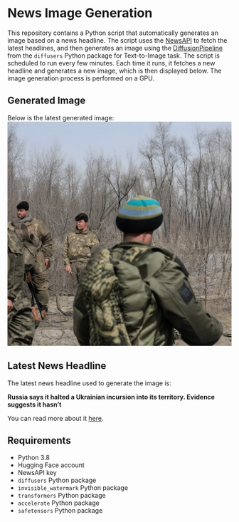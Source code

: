 # News Image Generation
This repository contains a Python script that automatically generates an image based on a news headline. The script uses the [NewsAPI](https://newsapi.org/) to fetch the latest headlines, and then generates an image using the [DiffusionPipeline](https://github.com/huggingface/diffusers) from the `diffusers` Python package for Text-to-Image task.
The script is scheduled to run every few minutes. Each time it runs, it fetches a new headline and generates a new image, which is then displayed below. The image generation process is performed on a GPU.

## Generated Image
Below is the latest generated image:
![Generated Image](image.png)

## Latest News Headline
The latest news headline used to generate the image is:

**Russia says it halted a Ukrainian incursion into its territory. Evidence suggests it hasn’t**

You can read more about it [here](https://news.google.com/rss/articles/CBMihwFBVV95cUxOU3BXMTJpcW9CejJjQ1p3NXdTSE5ZM2xwMWRpWTdrbjNmd1FXeWZ6LXFUVmx3NG1HaTFQUlJZbDA5ZzJYek93ZDFzN3ZabjZKNHNEb0RKbmlWcG1OaVZXNTBJVUp1YkZnVmhSRXd2UXk0a2VZQXZyVW9PcnZsTENYQUpDSkZ6bUHSAX5BVV95cUxQYl9xajZoSGlWNk5SM0RURFhrb1NMcHIzaFBsVk1GRmZsZFJNWkg3MnJMZW9RbkJuWF9iQ3RUSnRMTWdEMVg3RzdGckk3NHJzTHM5RDBWQ04xaFZJUWJnTGlEVFJ1c2FYa3UyX1VRVkRMNkRCRl9RTTlRZzluZ3c?oc=5).

## Requirements
- Python 3.8
- Hugging Face account
- NewsAPI key
- `diffusers` Python package
- `invisible_watermark` Python package
- `transformers` Python package
- `accelerate` Python package
- `safetensors` Python package
